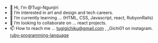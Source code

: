 - 👋 Hi, I’m @Tugi-Ngunjiri
- 👀 I’m interested in  art and design and tech careers.
- 🌱 I’m currently learning ... (HTML, CSS, Javascript, react, RubyonRails)
- 💞️ I’m looking to collaborate on ... react projects.
- 📫 How to reach me ... tugigichiku@gmail.com , _Gichi01 on instagram.
[ruby-programming-language](https://github.com/Tugi-Ngunjiri/Tugi-Ngunjiri/assets/102291617/9db41e4e-8f46-4ca7-baa8-14c98b400aad)
<!---
Tugi-Ngunjiri/Tugi-Ngunjiri is a ✨!
 special ✨ repository because its `README.md` (this file) appears on your GitHub profile.
You can click the Preview link to take a look at your changes.
--->

